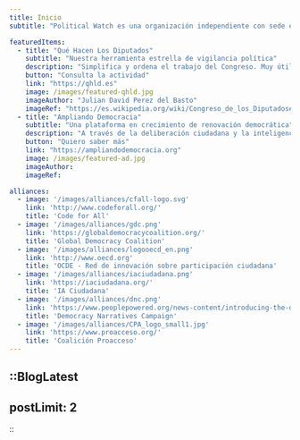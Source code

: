 ```yaml
---
title: Inicio
subtitle: "Political Watch es una organización independiente con sede en España y enfoque global. Nuestra especialidad es la investigación para el cambio social, la incidencia política y el desarrollo de tecnologías pro-democracia. Queremos conseguir políticas públicas más transparentes y participativas, que serán también las más eficaces. Trabajamos pensando en la democracia del futuro, mientras activamos alianzas para mejorar las instituciones del presente."

featuredItems:
  - title: "Qué Hacen Los Diputados"
    subtitle: "Nuestra herramienta estrella de vigilancia política"
    description: "Simplifica y ordena el trabajo del Congreso. Muy útil para periodistas, investigadores y ONG que buscan conseguir cambios legislativos. Incluye el seguimiento de 41 temáticas sociales y un índice de actividad parlamentaria."
    button: "Consulta la actividad"
    link: "https://qhld.es"
    image: /images/featured-qhld.jpg
    imageAuthor: "Julian David Perez del Basto"
    imageRef: "https://es.wikipedia.org/wiki/Congreso_de_los_Diputados#/media/Archivo:Congreso_de_los_diputados,_Madrid_Espa%C3%B1a.jpg"
  - title: "Ampliando Democracia"
    subtitle: "Una plataforma en crecimiento de renovación democrática"
    description: "A través de la deliberación ciudadana y la inteligencia colectiva generamos innovaciones escalables para gobernar mejor. Nuestro trabajo convierte el diálogo en propuestas de política pública y en infraestructuras democráticas de largo plazo. Invertir en esta iniciativa significa apoyar un nuevo ecosistema democrático: resiliente, participativo y preparado para afrontar los desafíos globales de hoy."
    button: "Quiero saber más"
    link: "https://ampliandodemocracia.org"
    image: /images/featured-ad.jpg
    imageAuthor: 
    imageRef: 

alliances:
  - image: '/images/alliances/cfall-logo.svg'
    link: 'http://www.codeforall.org/'
    title: 'Code for All'
  - image: '/images/alliances/gdc.png'
    link: 'https://globaldemocracycoalition.org/'
    title: 'Global Democracy Coalition'
  - image: '/images/alliances/logooecd_en.png'
    link: 'http://www.oecd.org'
    title: 'OCDE - Red de innovación sobre participación ciudadana'
  - image: '/images/alliances/iaciudadana.png'
    link: 'https://iaciudadana.org/'
    title: 'IA Ciudadana'
  - image: '/images/alliances/dnc.png'
    link: 'https://www.peoplepowered.org/news-content/introducing-the-democracy-narratives-campaign'
    title: 'Democracy Narratives Campaign'
  - image: '/images/alliances/CPA_logo_small1.jpg'
    link: 'https://www.proacceso.org/'
    title: 'Coalición Proacceso'
---
```


<hero></hero>

<newsletter light></newsletter>

<banner
  bg="/images/bgbanner.jpg"
  title="La democracia que nos merecemos"
  description="Aspiramos a un mundo más justo. Para conseguirlo, apostamos por renovar la democracia actual, que se ha desconectado de la ciudadanía a la que representa.">
</banner>


<featured
  title="Proyectos destacados"
  :featured="featuredItems">
</featured>

<alliances :alliances="alliances"></alliances>

::BlogLatest
---
postLimit: 2
---
::
